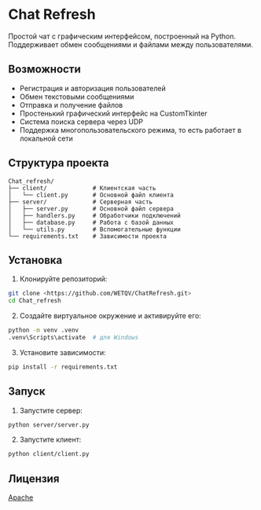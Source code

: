 # Chat Refresh

Простой чат с графическим интерфейсом, построенный на Python. Поддерживает обмен сообщениями и файлами между пользователями.

## Возможности

- Регистрация и авторизация пользователей
- Обмен текстовыми сообщениями
- Отправка и получение файлов
- Простенький графический интерфейс на CustomTkinter
- Система поиска сервера через UDP
- Поддержка многопользовательского режима, то есть работает в локальной сети

## Структура проекта

```
Chat_refresh/
├── client/             # Клиентская часть
│   └── client.py       # Основной файл клиента
├── server/             # Серверная часть
│   ├── server.py       # Основной файл сервера
│   ├── handlers.py     # Обработчики подключений
│   ├── database.py     # Работа с базой данных
│   └── utils.py        # Вспомогательные функции
└── requirements.txt    # Зависимости проекта
```

## Установка

1. Клонируйте репозиторий:
```bash
git clone <https://github.com/WETQV/ChatRefresh.git>
cd Chat_refresh
```

2. Создайте виртуальное окружение и активируйте его:
```bash
python -m venv .venv
.venv\Scripts\activate  # для Windows
```

3. Установите зависимости:
```bash
pip install -r requirements.txt
```

## Запуск

1. Запустите сервер:
```bash
python server/server.py
```

2. Запустите клиент:
```bash
python client/client.py
```

## Лицензия

[Apache](LICENSE)
